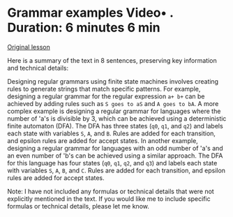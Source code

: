 # Grammar examples Video• . Duration: 6 minutes 6 min

[Original lesson](https://www.coursera.org/learn/uol-fundamentals-of-computer-science/lecture/dkAwR/grammar-examples)

Here is a summary of the text in 8 sentences, preserving key information and technical details:

Designing regular grammars using finite state machines involves creating rules to generate strings that match specific patterns. For example, designing a regular grammar for the regular expression `a+ b+` can be achieved by adding rules such as `S goes to aS` and `A goes to bA`. A more complex example is designing a regular grammar for languages where the number of 'a's is divisible by 3, which can be achieved using a deterministic finite automaton (DFA). The DFA has three states (`q0`, `q1`, and `q2`) and labels each state with variables `S`, `A`, and `B`. Rules are added for each transition, and epsilon rules are added for accept states. In another example, designing a regular grammar for languages with an odd number of 'a's and an even number of 'b's can be achieved using a similar approach. The DFA for this language has four states (`q0`, `q1`, `q2`, and `q3`) and labels each state with variables `S`, `A`, `B`, and `C`. Rules are added for each transition, and epsilon rules are added for accept states.

Note: I have not included any formulas or technical details that were not explicitly mentioned in the text. If you would like me to include specific formulas or technical details, please let me know.


